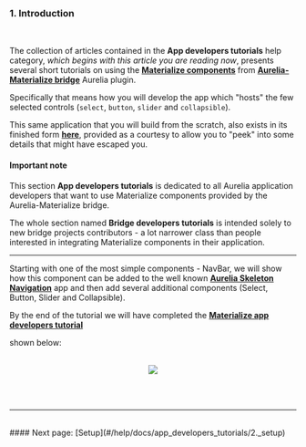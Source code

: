 <br>

### 1. Introduction
<br>

The collection of articles contained in the **App developers tutorials** help category, _which begins with this article you are reading now_,  presents several short tutorials on using the **[Materialize components](http://aurelia-ui-toolkits.github.io/demo-materialize/#/help/docs/about_this_application/2._components_catalog)** from **[Aurelia-Materialize bridge](https://github.com/aurelia-ui-toolkits/aurelia-materialize-bridge)** Aurelia plugin.
<br>

Specifically that means how you will develop the app which "hosts" the few selected controls (`select`, `button`, `slider` and `collapsible`).

This same application that you will build from the scratch, also exists in its finished form **[here](https://github.com/aurelia-ui-toolkits/materialize-app-developers-tutorial)**, provided as a courtesy to allow you to "peek" into some details that might have escaped you.
<br>

#### Important note
This section **App developers tutorials** is dedicated to all Aurelia application developers that want to use Materialize components provided by the Aurelia-Materialize bridge.

The whole section named **Bridge developers tutorials** is intended solely to new bridge projects contributors - a lot narrower class than people interested in integrating Materialize components in their application.

* * *

Starting with one of the most simple components -  NavBar, we will show how this component can be added to the well known **[Aurelia Skeleton Navigation](https://github.com/aurelia/skeleton-navigation/tree/master/skeleton-es2016)** app and then add several additional components (Select, Button, Slider and Collapsible).

By the end of the tutorial we will have completed the **[Materialize app developers tutorial](https://github.com/aurelia-ui-toolkits/materialize-app-developers-tutorial)**

shown below:
<br>
<br>
<p align=center>
  <img src="http://i.imgur.com/kcCLiy7.jpg" class="responsive-img"></img>
 <br><br>
</p>

<br>

* * *
<br>
#### Next page: [Setup](#/help/docs/app_developers_tutorials/2._setup)
